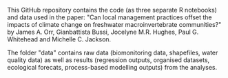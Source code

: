 This GitHub repository contains the code (as three separate R notebooks) and data used in the paper: "Can local management practices offset the impacts of climate change on freshwater macroinvertebrate communities?" by James A. Orr, Gianbattista Bussi, Jocelyne M.R. Hughes, Paul G. Whitehead and Michelle C. Jackson.

The folder "data" contains raw data (biomonitoring data, shapefiles, water quality data) as well as results (regression outputs, organised datasets, ecological forecats, process-based modelling outputs) from the analyses.
